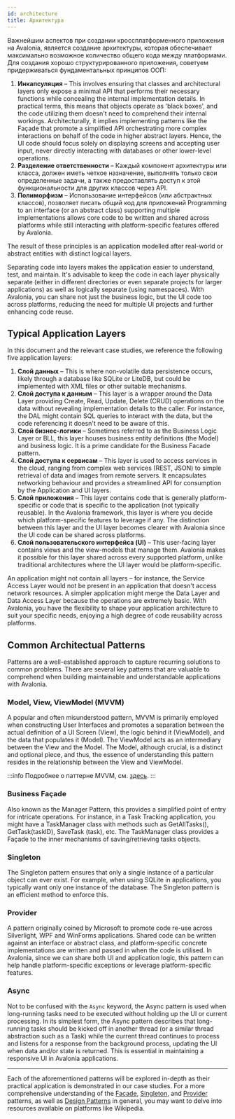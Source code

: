 ```yaml
---
id: architecture
title: Архитектура
---
```


Важнейшим аспектов при создании кроссплатформенного приложения на Avalonia,
является создание архитектуры, которая обеспечивает максимально возможное количество общего кода между платформами.
Для создания хорошо структурированного приложения, советуем придерживаться фундаментальных принципов ООП:

1. **Инкапсуляция** – This involves ensuring that classes and architectural layers only expose a minimal API that performs their necessary functions while concealing the internal implementation details. In practical terms, this means that objects operate as 'black boxes', and the code utilizing them doesn't need to comprehend their internal workings. Architecturally, it implies implementing patterns like the Façade that promote a simplified API orchestrating more complex interactions on behalf of the code in higher abstract layers. Hence, the UI code should focus solely on displaying screens and accepting user input, never directly interacting with databases or other lower-level operations.
2. **Разделение ответственности** – Каждый компонент архитектуры или класса, должен иметь четкое назначение,
выполнять только свои определенные задачи, а также предоставлять доступ к этой функциональности
для других классов через API.
3. **Полиморфизм** – Использование интерфейсов (или абстрактных классов),
позволяет писать общий код для приложений
Programming to an interface (or an abstract class) 
supporting multiple implementations allows core code to be written 
and shared across platforms while still interacting with platform-specific
features offered by Avalonia.

The result of these principles is an application modelled after real-world or abstract entities with distinct logical layers. 

Separating code into layers makes the application easier to understand, test, and maintain. It's advisable to keep the code in each layer physically separate (either in different directories or even separate projects for larger applications) as well as logically separate (using namespaces). With Avalonia, you can share not just the business logic, but the UI code too across platforms, reducing the need for multiple UI projects and further enhancing code reuse.

## Typical Application Layers

In this document and the relevant case studies, we reference the following five application layers:

1. **Слой данных** – This is where non-volatile data persistence occurs, likely through a database like SQLite or LiteDB, but could be implemented with XML files or other suitable mechanisms.
2. **Слой доступа к данным** – This layer is a wrapper around the Data Layer providing Create, Read, Update, Delete (CRUD) operations on the data without revealing implementation details to the caller. For instance, the DAL might contain SQL queries to interact with the data, but the code referencing it doesn't need to be aware of this.
3. **Слой бизнес-логики** – Sometimes referred to as the Business Logic Layer or BLL, this layer houses business entity definitions (the Model) and business logic. It is a prime candidate for the Business Facade pattern.
4. **Слой доступа к сервисам** – This layer is used to access services in the cloud, ranging from complex web services (REST, JSON) to simple retrieval of data and images from remote servers. It encapsulates networking behaviour and provides a streamlined API for consumption by the Application and UI layers.
5. **Слой приложения** – This layer contains code that is generally platform-specific or code that is specific to the application (not typically reusable). In the Avalonia framework, this layer is where you decide which platform-specific features to leverage if any. The distinction between this layer and the UI layer becomes clearer with Avalonia since the UI code can be shared across platforms.
6. **Слой пользовательского интерфейса (UI)** – This user-facing layer contains views and the view-models that manage them. Avalonia makes it possible for this layer shared across every supported platform, unlike traditional architectures where the UI layer would be platform-specific.

An application might not contain all layers – for instance, the Service Access Layer would not be present in an application that doesn't access network resources. A simpler application might merge the Data Layer and Data Access Layer because the operations are extremely basic. With Avalonia, you have the flexibility to shape your application architecture to suit your specific needs, enjoying a high degree of code reusability across platforms.

## Common Architectual Patterns

Patterns are a well-established approach to capture recurring solutions to common problems. 
There are several key patterns that are valuable to comprehend when building maintainable 
and understandable applications with Avalonia.

### Model, View, ViewModel (MVVM) 
A popular and often misunderstood pattern, 
MVVM is primarily employed when constructing 
User Interfaces and promotes a separation between the actual definition of a UI Screen (View), 
the logic behind it (ViewModel), and the data that populates it (Model). 
The ViewModel acts as an intermediary between the View and the Model. 
The Model, although crucial, is a distinct and optional piece, and thus, 
the essence of understanding this pattern resides in the relationship between the View and ViewModel.

:::info
Подробнее о паттерне MVVM, см. [здесь](../../concepts/the-mvvm-pattern/).
:::

### Business Façade
Also known as the Manager Pattern, this provides a simplified point of entry for intricate operations.
For instance, in a Task Tracking application, you might have a TaskManager class with methods such as GetAllTasks(),
GetTask(taskID), SaveTask (task), etc.
The TaskManager class provides a Façade to the inner mechanisms of saving/retrieving tasks objects.

### Singleton 
The Singleton pattern ensures that only a single instance of a particular object can ever exist.
For example, when using SQLite in applications, you typically want only one instance of the database.
The Singleton pattern is an efficient method to enforce this.

### Provider
A pattern originally coined by Microsoft to promote code re-use across Silverlight, WPF and WinForms applications.
Shared code can be written against an interface or abstract class, 
and platform-specific concrete implementations are written and passed in when the code is utilised.
In Avalonia, since we can share both UI and application logic,
this pattern can help handle platform-specific exceptions or leverage platform-specific features.

### Async
Not to be confused with the `Async` keyword, 
the Async pattern is used when long-running tasks need to be executed without holding up the UI or current processing.
In its simplest form, the Async pattern describes that long-running tasks should be kicked off in another thread 
(or a similar thread abstraction such as a Task)
while the current thread continues to process and listens for a response from the background process, 
updating the UI when data and/or state is returned. This is essential in maintaining a responsive UI in Avalonia applications.

---
Each of the aforementioned patterns will be explored in-depth as their practical application
is demonstrated in our case studies.
For a more comprehensive understanding of the [Facade](https://en.wikipedia.org/wiki/Facade_pattern), [Singleton](https://en.wikipedia.org/wiki/Singleton_pattern), and [Provider](https://en.wikipedia.org/wiki/Provider_model) patterns,
as well as [Design Patterns](https://en.wikipedia.org/wiki/Design_Patterns) in general,
you may want to delve into resources available on platforms like Wikipedia.
















